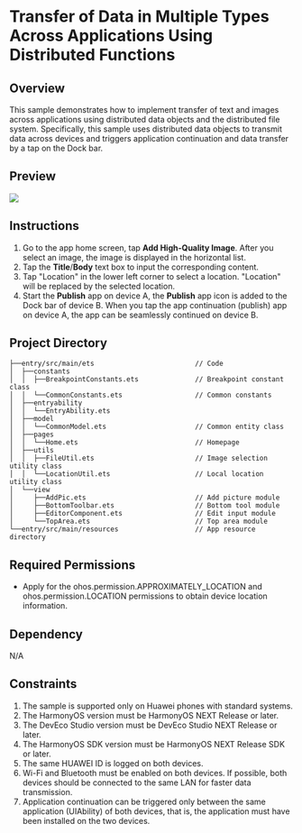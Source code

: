 # Transfer of Data in Multiple Types Across Applications Using Distributed Functions

## Overview

This sample demonstrates how to implement transfer of text and images across applications using distributed data objects and the distributed file system. Specifically, this sample uses distributed data objects to transmit data across devices and triggers application continuation and data transfer by a tap on the Dock bar.

## Preview

![](screenshots/device/ContinuePublish_EN.gif)

## Instructions

1. Go to the app home screen, tap **Add High-Quality Image**. After you select an image, the image is displayed in the horizontal list.
2. Tap the **Title**/**Body** text box to input the corresponding content.
3. Tap "Location" in the lower left corner to select a location. "Location" will be replaced by the selected location.
4. Start the **Publish** app on device A, the **Publish** app icon is added to the Dock bar of device B. When you tap the app continuation (publish) app on device A, the app can be seamlessly continued on device B.

## Project Directory

```
├──entry/src/main/ets                         // Code
│  ├──constants
│  │  ├──BreakpointConstants.ets              // Breakpoint constant class
│  │  └──CommonConstants.ets                  // Common constants
│  ├──entryability
│  │  └──EntryAbility.ets       
│  ├──model
│  │  └──CommonModel.ets                      // Common entity class      
│  ├──pages
│  │  └──Home.ets                             // Homepage      
│  ├──utils
│  │  ├──FileUtil.ets                         // Image selection utility class
│  │  └──LocationUtil.ets                     // Local location utility class
│  └──view
│     ├──AddPic.ets                           // Add picture module
│     ├──BottomToolbar.ets                    // Bottom tool module
│     ├──EditorComponent.ets                  // Edit input module
│     └──TopArea.ets                          // Top area module
└──entry/src/main/resources                   // App resource directory
```

## Required Permissions

- Apply for the ohos.permission.APPROXIMATELY_LOCATION and ohos.permission.LOCATION permissions to obtain device location information.

## Dependency

N/A

## Constraints

1. The sample is supported only on Huawei phones with standard systems.
2. The HarmonyOS version must be HarmonyOS NEXT Release or later.
3. The DevEco Studio version must be DevEco Studio NEXT Release or later.
4. The HarmonyOS SDK version must be HarmonyOS NEXT Release SDK or later.
5. The same HUAWEI ID is logged on both devices.
6. Wi-Fi and Bluetooth must be enabled on both devices. If possible, both devices should be connected to the same LAN for faster data transmission.
7. Application continuation can be triggered only between the same application (UIAbility) of both devices, that is, the application must have been installed on the two devices.
